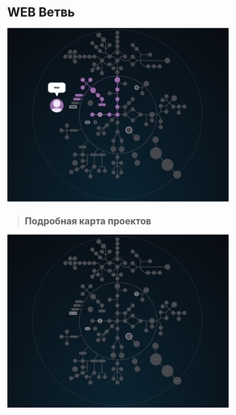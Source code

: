 # WEB Ветвь #


![web branch](./web.png)

> ## Подробная карта проектов ###

![map Holy_Graph](../Holy_Graph.png)

